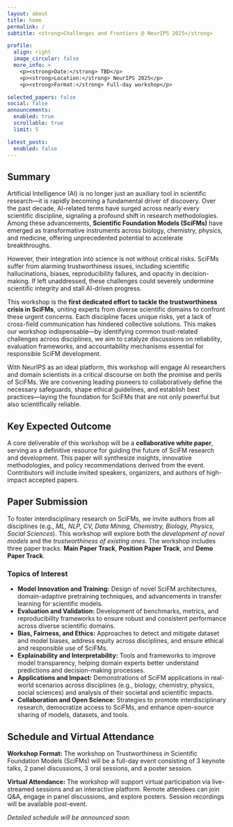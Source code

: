```yaml
---
layout: about
title: home
permalink: /
subtitle: <strong>Challenges and Frontiers @ NeurIPS 2025</strong>

profile:
  align: right
  image_circular: false
  more_info: >
    <p><strong>Date:</strong> TBD</p>
    <p><strong>Location:</strong> NeurIPS 2025</p>
    <p><strong>Format:</strong> Full-day workshop</p>

selected_papers: false
social: false
announcements:
  enabled: true
  scrollable: true
  limit: 5

latest_posts:
  enabled: false
---
```


## Summary

Artificial Intelligence (AI) is no longer just an auxiliary tool in scientific research—it is rapidly becoming a fundamental driver of discovery. Over the past decade, AI-related terms have surged across nearly every scientific discipline, signaling a profound shift in research methodologies. Among these advancements, **Scientific Foundation Models (SciFMs)** have emerged as transformative instruments across biology, chemistry, physics, and medicine, offering unprecedented potential to accelerate breakthroughs.

However, their integration into science is not without critical risks. SciFMs suffer from alarming trustworthiness issues, including scientific hallucinations, biases, reproducibility failures, and opacity in decision-making. If left unaddressed, these challenges could severely undermine scientific integrity and stall AI-driven progress.

This workshop is the **first dedicated effort to tackle the trustworthiness crisis in SciFMs**, uniting experts from diverse scientific domains to confront these urgent concerns. Each discipline faces unique risks, yet a lack of cross-field communication has hindered collective solutions. This makes our workshop indispensable—by identifying common trust-related challenges across disciplines, we aim to catalyze discussions on reliability, evaluation frameworks, and accountability mechanisms essential for responsible SciFM development.

With NeurIPS as an ideal platform, this workshop will engage AI researchers and domain scientists in a critical discourse on both the promise and perils of SciFMs. We are convening leading pioneers to collaboratively define the necessary safeguards, shape ethical guidelines, and establish best practices—laying the foundation for SciFMs that are not only powerful but also scientifically reliable.

## Key Expected Outcome

A core deliverable of this workshop will be a **collaborative white paper**, serving as a definitive resource for guiding the future of SciFM research and development. This paper will synthesize insights, innovative methodologies, and policy recommendations derived from the event. Contributors will include invited speakers, organizers, and authors of high-impact accepted papers.

## Paper Submission

To foster interdisciplinary research on SciFMs, we invite authors from all disciplines (e.g., _ML, NLP, CV, Data Mining, Chemistry, Biology, Physics, Social Sciences_). This workshop will explore both the _development of novel models_ and the _trustworthiness of existing ones_. The workshop includes three paper tracks: **Main Paper Track**, **Position Paper Track**, and **Demo Paper Track**.

### Topics of Interest

- **Model Innovation and Training:** Design of novel SciFM architectures, domain-adaptive pretraining techniques, and advancements in transfer learning for scientific models.
- **Evaluation and Validation:** Development of benchmarks, metrics, and reproducibility frameworks to ensure robust and consistent performance across diverse scientific domains.
- **Bias, Fairness, and Ethics:** Approaches to detect and mitigate dataset and model biases, address equity across disciplines, and ensure ethical and responsible use of SciFMs.
- **Explainability and Interpretability:** Tools and frameworks to improve model transparency, helping domain experts better understand predictions and decision-making processes.
- **Applications and Impact:** Demonstrations of SciFM applications in real-world scenarios across disciplines (e.g., biology, chemistry, physics, social sciences) and analysis of their societal and scientific impacts.
- **Collaboration and Open Science:** Strategies to promote interdisciplinary research, democratize access to SciFMs, and enhance open-source sharing of models, datasets, and tools.

## Schedule and Virtual Attendance

**Workshop Format:** The workshop on Trustworthiness in Scientific Foundation Models (SciFMs) will be a full-day event consisting of 3 keynote talks, 2 panel discussions, 3 oral sessions, and a poster session.

**Virtual Attendance:** The workshop will support virtual participation via live-streamed sessions and an interactive platform. Remote attendees can join Q&A, engage in panel discussions, and explore posters. Session recordings will be available post-event.

_Detailed schedule will be announced soon._
